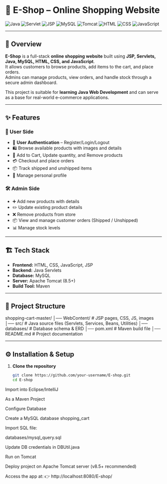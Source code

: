 # 🛒 E-Shop – Online Shopping Website

![Java](https://img.shields.io/badge/Java-ED8B00?style=for-the-badge&logo=openjdk&logoColor=white)
![Servlet](https://img.shields.io/badge/Servlets-4B8BBE?style=for-the-badge&logo=java&logoColor=white)
![JSP](https://img.shields.io/badge/JSP-007396?style=for-the-badge&logo=java&logoColor=white)
![MySQL](https://img.shields.io/badge/MySQL-005C84?style=for-the-badge&logo=mysql&logoColor=white)
![Tomcat](https://img.shields.io/badge/Tomcat-F8DC75?style=for-the-badge&logo=apachetomcat&logoColor=black)
![HTML](https://img.shields.io/badge/HTML5-E34F26?style=for-the-badge&logo=html5&logoColor=white)
![CSS](https://img.shields.io/badge/CSS3-1572B6?style=for-the-badge&logo=css3&logoColor=white)
![JavaScript](https://img.shields.io/badge/JavaScript-F7DF1E?style=for-the-badge&logo=javascript&logoColor=black)

---

## 📌 Overview
**E-Shop** is a full-stack **online shopping website** built using **JSP, Servlets, Java, MySQL, HTML, CSS, and JavaScript**.  
It allows customers to browse products, add items to the cart, and place orders.  
Admins can manage products, view orders, and handle stock through a secure admin dashboard.  

This project is suitable for **learning Java Web Development** and can serve as a base for real-world e-commerce applications.

---

## ✨ Features

### 👤 User Side
- 🔑 **User Authentication** – Register/Login/Logout  
- 🛍️ Browse available products with images and details  
- 🛒 Add to Cart, Update quantity, and Remove products  
- 💳 Checkout and place orders  
- 📦 Track shipped and unshipped items  
- 👤 Manage personal profile  

### 🛠️ Admin Side
- ➕ Add new products with details  
- ✏️ Update existing product details  
- ❌ Remove products from store  
- 📦 View and manage customer orders (Shipped / Unshipped)  
- 📊 Manage stock levels  

---

## 🏗️ Tech Stack
- **Frontend:** HTML, CSS, JavaScript, JSP  
- **Backend:** Java Servlets  
- **Database:** MySQL  
- **Server:** Apache Tomcat (8.5+)  
- **Build Tool:** Maven  

---

## 📂 Project Structure
shopping-cart-master/
│── WebContent/ # JSP pages, CSS, JS, images
│── src/ # Java source files (Servlets, Services, Beans, Utilities)
│── databases/ # Database schema & ERD
│── pom.xml # Maven build file
│── README.md # Project documentation

---

## ⚙️ Installation & Setup
1. **Clone the repository**
   ```sh
   git clone https://github.com/your-username/E-shop.git
   cd E-shop
Import into Eclipse/IntelliJ

As a Maven Project

Configure Database

Create a MySQL database shopping_cart

Import SQL file:

databases/mysql_query.sql


Update DB credentials in DBUtil.java

Run on Tomcat

Deploy project on Apache Tomcat server (v8.5+ recommended)

Access the app at:
👉 http://localhost:8080/E-shop/

